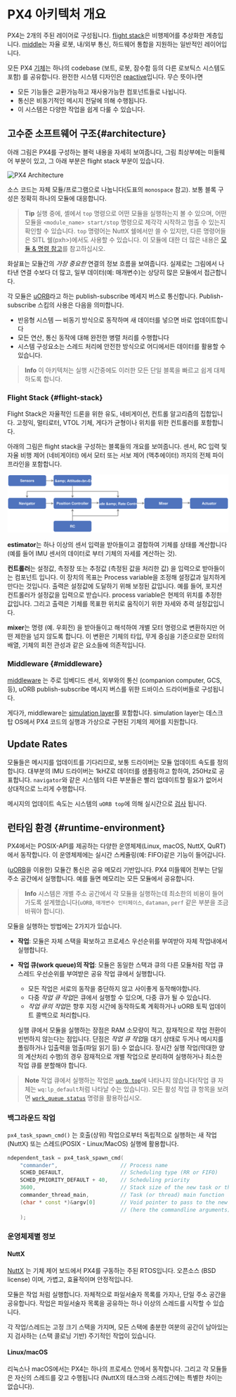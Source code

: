 # PX4 아키텍처 개요

PX4는 2개의 주된 레이어로 구성됩니다. [flight stack](#flight-stack)은 비행제어를 추상화한 계층입니다. [middle](#middleware)는 자율 로봇, 내/외부 통신, 하드웨어 통합을 지원하는 일반적인 레이어입니다.

모든 PX4 [기체](../airframes/README.md)는 하나의 codebase (보트, 로봇, 잠수함 등의 다른 로보틱스 시스템도 포함) 를 공유합니다. 완전한 시스템 디자인은 [reactive](http://www.reactivemanifesto.org)입니다. 무슨 뜻이나면

- 모든 기능들은 교환가능하고 재사용가능한 컴포넌트들로 나뉩니다.
- 통신은 비동기적인 메시지 전달에 의해 수행됩니다.
- 이 시스템은 다양한 작업을 쉽게 다룰 수 있습니다.

## 고수준 소프트웨어 구조{#architecture}

아래 그림은 PX4를 구성하는 블럭 내용을 자세히 보여줍니다, 그림 최상부에는 미들웨어 부분이 있고, 그 아래 부분은 flight stack 부분이 있습니다.

![PX4 Architecture](../../assets/diagrams/PX4_Architecture.svg)

<!-- This diagram can be updated from 
[here](https://drive.google.com/file/d/0B1TDW9ajamYkaGx3R0xGb1NaeU0/view?usp=sharing) 
and opened with draw.io Diagrams. You might need to request access if you
don't have a px4.io Google account.
Caution: it can happen that after exporting some of the arrows are wrong. In
that case zoom into the graph until the arrows are correct, and then export
again. -->

소스 코드는 자체 모듈/프로그램으로 나눕니다(도표의 `monospace` 참고). 보통 블록 구성은 정확히 하나의 모듈에 대응합니다.

> **Tip** 실행 중에, 셸에서 `top` 명령으로 어떤 모듈을 실행하는지 볼 수 있으며, 어떤 모듈을 `<module_name> start/stop` 명령으로 제각각 시작하고 멈출 수 있는지 확인할 수 있습니다. `top` 명령어는 NuttX 쉘에서만 쓸 수 있지만, 다른 명령어들은 SITL 쉘(pxh>)에서도 사용할 수 있습니다. 이 모듈에 대한 더 많은 내용은 [모듈 & 명령 참고](../middleware/modules_main.md)를 참고하십시오. 

화살표는 모듈간의 *가장 중요한* 연결의 정보 흐름을 보여줍니다. 실제로는 그림에서 나타낸 연결 수보다 더 많고, 일부 데이터(예: 매개변수)는 상당히 많은 모듈에서 접근합니다.

각 모듈은 [uORB](../middleware/uorb.md)라고 하는 publish-subscribe 메세지 버스로 통신합니다. Publish-subscribe 스킴의 사용은 다음을 의미합니다.

- 반응형 시스템 — 비동기 방식으로 동작하며 새 데이터를 넣으면 바로 업데이트합니다
- 모든 연산, 통신 동작에 대해 완전한 병렬 처리를 수행합니다
- 시스템 구성요소는 스레드 처리에 안전한 방식으로 어디에서든 데이터를 활용할 수 있습니다.

> **Info** 이 아키텍처는 실행 시간중에도 이러한 모든 단일 블록을 빠르고 쉽게 대체하도록 합니다.

### Flight Stack {#flight-stack}

Flight Stack은 자율적인 드론을 위한 유도, 네비게이션, 컨트롤 알고리즘의 집합입니다. 고정익, 멀티로터, VTOL 기체, 게다가 균형이나 위치를 위한 컨트롤러를 포함합니다.

아래의 그림은 flight stack을 구성하는 블록들의 개요를 보여줍니다. 센서, RC 입력 및 자율 비행 제어 (네비게이터) 에서 모터 또는 서보 제어 (액추에이터) 까지의 전체 파이프라인을 포함합니다.

![PX4 High-Level Flight Stack](../../assets/diagrams/PX4_High-Level_Flight-Stack.svg) <!-- This diagram can be updated from 
[here](https://drive.google.com/a/px4.io/file/d/15J0eCL77fHbItA249epT3i2iOx4VwJGI/view?usp=sharing) 
and opened with draw.io Diagrams. You might need to request access if you
don't have a px4.io Google account.
Caution: it can happen that after exporting some of the arrows are wrong. In
that case zoom into the graph until the arrows are correct, and then export
again. -->

**estimator**는 하나 이상의 센서 입력을 받아들이고 결합하여 기체를 상태를 계산합니다 (예를 들어 IMU 센서의 데이터로 부터 기체의 자세를 계산하는 것).

**컨트롤러**는 설정값, 측정장 또는 추정값 (측정된 값을 처리한 값) 을 입력으로 받아들이는 컴포넌트 입니다. 이 장치의 목표는 Process variable을 조정해 설정값과 일치하게 만다는 것입니다. 출력은 설정값에 도달하기 위해 보정된 값입니다. 예를 들어, 포지션 컨트롤러가 설정값을 입력으로 받습니다. process variable은 현제의 위치를 추정한 값입니다. 그리고 출력은 기체를 목표한 위치로 움직이기 위한 자세와 추력 설정값입니다.

**mixer**는 명령 (예. 우회전) 을 받아들이고 해석하여 개별 모터 명령으로 변환하지만 어떤 제한을 넘지 않도록 합니다. 이 변환은 기체의 타입, 무게 중심을 기준으로한 모터의 배열, 기체의 회전 관성과 같은 요소들에 의존적입니다.

### Middleware {#middleware}

[middleware](../middleware/README.md) 는 주로 임베디드 센서, 외부와의 통신 (companion computer, GCS, 등), uORB publish-subscribe 메시지 버스를 위한 드바이스 드라이버들로 구성됩니다.

게다가, middleware는 [simulation layer](../simulation/README.md)를 포함합니다. simulation layer는 데스크탑 OS에서 PX4 코드의 실행과 가상으로 구현된 기체의 제어를 지원합니다.

## Update Rates

모듈들은 메시지를 업데이트를 기다리므로, 보통 드라이버는 모듈 업데이트 속도를 정의합니다. 대부분의 IMU 드라이버는 1kHZ로 데이터를 샘플링하고 합하여, 250Hz로 공표합니다. `navigator`와 같은 시스템의 다른 부분들은 빨리 업데이트할 필요가 없어서 상대적으로 느리게 수행합니다.

메시지의 업데이트 속도는 시스템의 `uORB top`에 의해 실시간으로 [검사](../middleware/uorb.md) 됩니다.

## 런타임 환경 {#runtime-environment}

PX4에서는 POSIX-API를 제공하는 다양한 운영체제(Linux, macOS, NuttX, QuRT)에서 동작합니다. 이 운영체제에는 실시간 스케쥴링(예: FIFO)같은 기능이 들어갑니다.

([uORB](../middleware/uorb.md)을 이용한) 모듈간 통신은 공유 메모리 기반입니다. PX4 미들웨어 전부는 단일 주소 공간에서 실행합니다. 예를 들면 메모리는 모든 모듈에서 공유합니다.

> **Info** 시스템은 개별 주소 공간에서 각 모듈을 실행하는데 최소한의 비용이 들어가도록 설계했습니다(`uORB`, `매개변수 인터페이스`, `dataman`, `perf` 같은 부분을 조금 바꿔야 합니다).

모듈을 실행하는 방법에는 2가지가 있습니다.

- **작업**: 모듈은 자체 스택을 확보하고 프로세스 우선순위를 부여받아 자체 작업내에서 실행합니다.
- **작업 큐(work queue)의 작업**: 모듈은 동일한 스택과 큐의 다른 모듈처럼 작업 큐 스레드 우선순위를 부여받은 공유 작업 큐에서 실행합니다.
  
  - 모든 작업은 서로의 동작을 중단하지 않고 사이좋게 동작해야합니다.
  - 다중 *작업 큐 작업*은 큐에서 실행할 수 있으며, 다중 큐가 될 수 있습니다.
  - *작업 큐의 작업*은 향후 지정 시간에 동작하도록 계획하거나 uORB 토픽 업데이트 콜백으로 처리합니다.
  
  실행 큐에서 모듈을 실행하는 장점은 RAM 소모량이 적고, 잠재적으로 작업 전환이 빈번하지 않는다는 점입니다. 단점은 *작업 큐 작업*을 대기 상태로 두거나 메시지를 폴링하거나 입출력을 멈출(파일 읽기 등) 수 없습니다. 장시간 실행 작업(막대한 양의 계산처리 수행)의 경우 잠재적으로 개별 작업으로 분리하여 실행하거나 최소한 작업 큐를 분할해야 합니다.

> **Note** 작업 큐에서 실행하는 작업은 [`uorb top`](../middleware/modules_communication.md#uorb)에 나타나지 않습니다(작업 큐 자체는 `wq:lp_default`처럼 나타날 수는 있습니다). 모든 활성 작업 큐 항목을 보려면 [`work_queue status`](../middleware/modules_system.md#workqueue) 명령을 활용하십시오.

### 백그라운드 작업

`px4_task_spawn_cmd()` 는 호출(상위) 작업으로부터 독립적으로 실행하는 새 작업 (NuttX) 또는 스레드(POSIX - Linux/MacOS) 실행에 활용합니다.

```cpp
ndependent_task = px4_task_spawn_cmd(
    "commander",                    // Process name
    SCHED_DEFAULT,                  // Scheduling type (RR or FIFO)
    SCHED_PRIORITY_DEFAULT + 40,    // Scheduling priority
    3600,                           // Stack size of the new task or thread
    commander_thread_main,          // Task (or thread) main function
    (char * const *)&argv[0]        // Void pointer to pass to the new task
                                    // (here the commandline arguments).
    );
```

### 운영체제별 정보

#### NuttX

[NuttX](http://nuttx.org/) 는 기체 제어 보드에서 PX4를 구동하는 주된 RTOS입니다. 오픈소스 (BSD license) 이며, 가볍고, 효율적이며 안정적입니다.

모듈은 작업 처럼 실행합니다. 자체적으로 파일서술자 목록를 가지나, 단일 주소 공간을 공유합니다. 작업은 파일서술자 목록을 공유하는 하나 이상의 스레드를 시작할 수 있습니다.

각 작업/스레드는 고정 크기 스택을 가지며, 모든 스택에 충분한 여분의 공간이 남아있는지 검사하는 (스택 콜로닝 기반) 주기적인 작업이 있습니다.

#### Linux/macOS

리눅스나 macOS에서는 PX4는 하나의 프로세스 안에서 동작합니다. 그리고 각 모듈들은 자신의 스레드를 갖고 수행됩니다 (NuttX의 태스크와 스레드간에는 특별한 차이는 없습니다).